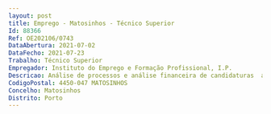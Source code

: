 ```yaml
--- 
layout: post
title: Emprego - Matosinhos - Técnico Superior
Id: 88366
Ref: OE202106/0743
DataAbertura: 2021-07-02
DataFecho: 2021-07-23
Trabalho: Técnico Superior
Empregador: Instituto do Emprego e Formação Profissional, I.P.
Descricao: Análise de processos e análise financeira de candidaturas  acompanhamento de dossiers técnicos e financeiros  Análise e acompanhamento de cobranças coercivas Acompanhamento da execução física e financeira  Processamento das autorizações de pagamentos a entidades e de pedidos de aquisição  Coadjuvação da direção na elaboração do orçamento  Visitas a entidades e atendimento.
CodigoPostal: 4450-047 MATOSINHOS
Concelho: Matosinhos
Distrito: Porto
--- 
```

